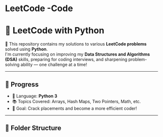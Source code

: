 # LeetCode -Code
# 🐍 LeetCode with Python

📘 This repository contains my solutions to various **LeetCode problems** solved using **Python**.  
I'm currently focusing on improving my **Data Structures and Algorithms (DSA)** skills, preparing for coding interviews, and sharpening problem-solving ability — one challenge at a time!

---

## 🚀 Progress
- 🔧 Language: **Python 3**
- 📚 Topics Covered: Arrays, Hash Maps, Two Pointers, Math, etc.
- 🎯 Goal: Crack placements and become a more efficient coder!

---

## 📁 Folder Structure
